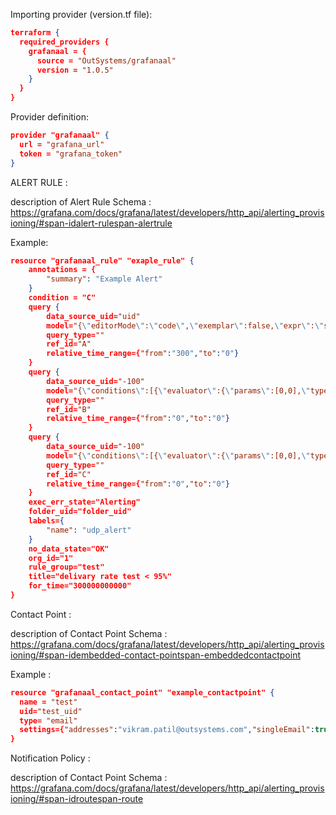 Importing provider (version.tf file):

```json
terraform {
  required_providers {
    grafanaal = {
      source = "OutSystems/grafanaal"
      version = "1.0.5"
    }
  }
}
```


Provider definition:

```json
provider "grafanaal" {
  url = "grafana_url"
  token = "grafana_token"
}
```


ALERT RULE :

description of Alert Rule Schema : https://grafana.com/docs/grafana/latest/developers/http_api/alerting_provisioning/#span-idalert-rulespan-alertrule

Example:

```json
resource "grafanaal_rule" "exaple_rule" {
    annotations = {
        "summary": "Example Alert"
    }
    condition = "C"
    query {
        data_source_uid="uid"
        model="{\"editorMode\":\"code\",\"exemplar\":false,\"expr\":\"sum(increase(outsystems_udp_delivery_messages_success_total{}[$__range]))by(environment)/\\nsum(increase(outsystems_udp_delivery_messages_total{}[$__range]))by(environment)*100\",\"format\":\"time_series\",\"hide\":false,\"instant\":false,\"interval\":\"\",\"intervalMs\":1000,\"legendFormat\":\"__auto\",\"maxDataPoints\":43200,\"range\":true,\"refId\":\"A\"}"
        query_type=""
        ref_id="A"
        relative_time_range={"from":"300","to":"0"}
    }
    query {
        data_source_uid="-100"
        model="{\"conditions\":[{\"evaluator\":{\"params\":[0,0],\"type\":\"gt\"},\"operator\":{\"type\":\"and\"},\"query\":{\"params\":[]},\"reducer\":{\"params\":[],\"type\":\"avg\"},\"type\":\"query\"}],\"datasource\":{\"name\":\"Expression\",\"type\":\"__expr__\",\"uid\":\"__expr__\"},\"expression\":\"A\",\"hide\":false,\"intervalMs\":1000,\"maxDataPoints\":43200,\"reducer\":\"mean\",\"refId\":\"B\",\"settings\":{\"mode\":\"replaceNN\",\"replaceWithValue\":0},\"type\":\"reduce\"}"
        query_type=""
        ref_id="B"
        relative_time_range={"from":"0","to":"0"}
    }
    query {
        data_source_uid="-100"
        model="{\"conditions\":[{\"evaluator\":{\"params\":[0,0],\"type\":\"gt\"},\"operator\":{\"type\":\"and\"},\"query\":{\"params\":[]},\"reducer\":{\"params\":[],\"type\":\"avg\"},\"type\":\"query\"}],\"datasource\":{\"name\":\"Expression\",\"type\":\"__expr__\",\"uid\":\"__expr__\"},\"expression\":\"$B<95\",\"hide\":false,\"intervalMs\":1000,\"maxDataPoints\":43200,\"refId\":\"C\",\"type\":\"math\"}"
        query_type=""
        ref_id="C"
        relative_time_range={"from":"0","to":"0"}
    }
    exec_err_state="Alerting"
    folder_uid="folder_uid"
    labels={
        "name": "udp_alert"
    }
    no_data_state="OK"
    org_id="1"
    rule_group="test"
    title="delivary rate test < 95%"
    for_time="300000000000"
}
```

Contact Point :

description of Contact Point Schema : https://grafana.com/docs/grafana/latest/developers/http_api/alerting_provisioning/#span-idembedded-contact-pointspan-embeddedcontactpoint

Example :

```json
resource "grafanaal_contact_point" "example_contactpoint" {
  name = "test"
  uid="test_uid"
  type= "email"
  settings={"addresses":"vikram.patil@outsystems.com","singleEmail":true}
}
```

Notification Policy :

description of Contact Point Schema : https://grafana.com/docs/grafana/latest/developers/http_api/alerting_provisioning/#span-idroutespan-route



